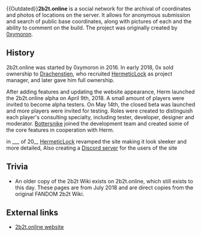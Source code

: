{{Outdated}}**2b2t.online** is a social network for the archival of coordinates and photos of locations on the server. It allows for anonymous submission and search of public base coordinates, along with pictures of each and the ability to comment on the build. The project was originally created by [0xymoron](https://2b2t.miraheze.org/wiki/0xymoron).

## History
2b2t.online was started by 0xymoron in 2016. In early 2018, 0x sold ownership to [Drachenstien](https://2b2t.miraheze.org/wiki/Drachenstien), who recruited [HermeticLock](https://2b2t.miraheze.org/wiki/HermeticLock) as project manager, and later gave him full ownership.

After adding features and updating the website appearance, Herm launched the 2b2t.online alpha on April 9th, 2018. A small amount of players were invited to become alpha testers. On May 14th, the closed beta was launched and more players were invited for testing. Roles were created to distinguish each player's consulting specialty, including tester, developer, designer and moderator. [Bottersnike](https://2b2t.miraheze.org/wiki/Bottersnike) joined the development team and created some of the core features in cooperation with Herm.

in ___ of 20__ [HermeticLock](https://2b2t.miraheze.org/wiki/HermeticLock) revamped the site making it look sleeker and more detailed, Also creating a [Discord server](https://discord.gg/u7wexT2YQu) for the users of the site

## Trivia
- An older copy of the 2b2t Wiki exists on 2b2t.online, which still exists to this day. These pages are from July 2018 and are direct copies from the original FANDOM 2b2t Wiki.

## External links
* [2b2t.online website](https://app.2b2t.online)